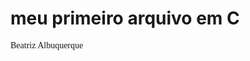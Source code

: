 # meu primeiro arquivo em C
<div allign = 'center'>
<font seize =12 face = "Cooper Black">Beatriz Albuquerque</font>
</div>

